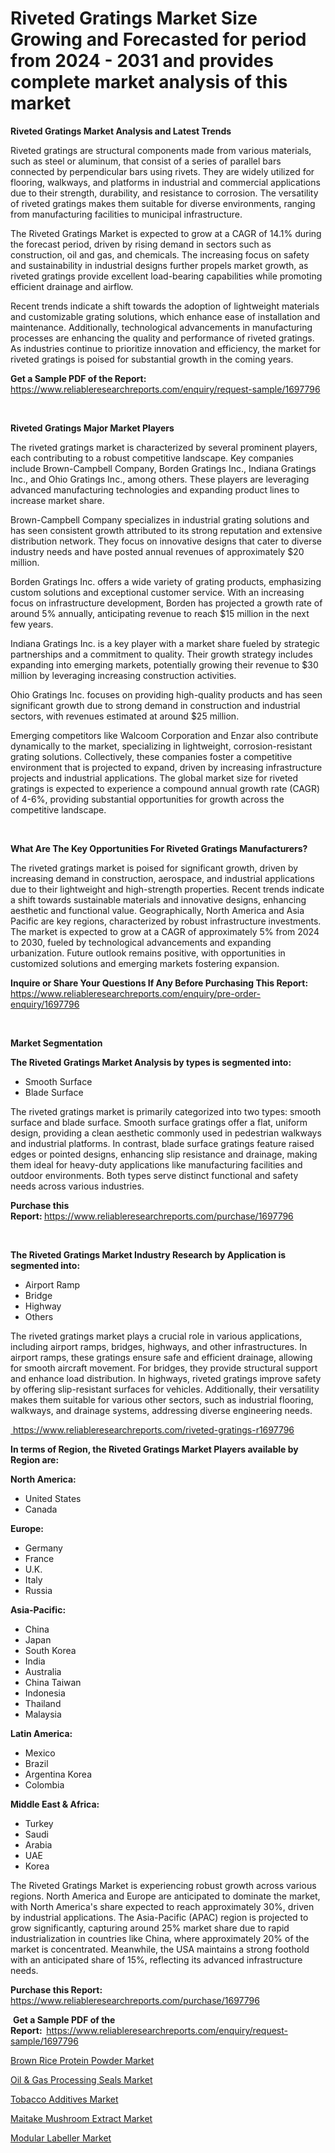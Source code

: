 <p><h1>Riveted Gratings Market Size Growing and Forecasted for period from 2024 - 2031 and provides complete market analysis of this market</h1></p><p><strong>Riveted Gratings Market Analysis and Latest Trends</strong></p>
<p><p>Riveted gratings are structural components made from various materials, such as steel or aluminum, that consist of a series of parallel bars connected by perpendicular bars using rivets. They are widely utilized for flooring, walkways, and platforms in industrial and commercial applications due to their strength, durability, and resistance to corrosion. The versatility of riveted gratings makes them suitable for diverse environments, ranging from manufacturing facilities to municipal infrastructure.</p><p>The Riveted Gratings Market is expected to grow at a CAGR of 14.1% during the forecast period, driven by rising demand in sectors such as construction, oil and gas, and chemicals. The increasing focus on safety and sustainability in industrial designs further propels market growth, as riveted gratings provide excellent load-bearing capabilities while promoting efficient drainage and airflow.</p><p>Recent trends indicate a shift towards the adoption of lightweight materials and customizable grating solutions, which enhance ease of installation and maintenance. Additionally, technological advancements in manufacturing processes are enhancing the quality and performance of riveted gratings. As industries continue to prioritize innovation and efficiency, the market for riveted gratings is poised for substantial growth in the coming years.</p></p>
<p><strong>Get a Sample PDF of the Report:&nbsp;</strong> <a href="https://www.reliableresearchreports.com/enquiry/request-sample/1697796?utm_campaign=31&utm_medium=2&utm_source=Github&utm_content=ia&utm_term=03102024&utm_id=riveted-gratings">https://www.reliableresearchreports.com/enquiry/request-sample/1697796</a></p>
<p>&nbsp;</p>
<p><strong>Riveted Gratings Major Market Players</strong></p>
<p><p>The riveted gratings market is characterized by several prominent players, each contributing to a robust competitive landscape. Key companies include Brown-Campbell Company, Borden Gratings Inc., Indiana Gratings Inc., and Ohio Gratings Inc., among others. These players are leveraging advanced manufacturing technologies and expanding product lines to increase market share.</p><p>Brown-Campbell Company specializes in industrial grating solutions and has seen consistent growth attributed to its strong reputation and extensive distribution network. They focus on innovative designs that cater to diverse industry needs and have posted annual revenues of approximately $20 million.</p><p>Borden Gratings Inc. offers a wide variety of grating products, emphasizing custom solutions and exceptional customer service. With an increasing focus on infrastructure development, Borden has projected a growth rate of around 5% annually, anticipating revenue to reach $15 million in the next few years.</p><p>Indiana Gratings Inc. is a key player with a market share fueled by strategic partnerships and a commitment to quality. Their growth strategy includes expanding into emerging markets, potentially growing their revenue to $30 million by leveraging increasing construction activities.</p><p>Ohio Gratings Inc. focuses on providing high-quality products and has seen significant growth due to strong demand in construction and industrial sectors, with revenues estimated at around $25 million. </p><p>Emerging competitors like Walcoom Corporation and Enzar also contribute dynamically to the market, specializing in lightweight, corrosion-resistant grating solutions. Collectively, these companies foster a competitive environment that is projected to expand, driven by increasing infrastructure projects and industrial applications. The global market size for riveted gratings is expected to experience a compound annual growth rate (CAGR) of 4-6%, providing substantial opportunities for growth across the competitive landscape.</p></p>
<p>&nbsp;</p>
<p><strong>What Are The Key Opportunities For Riveted Gratings Manufacturers?</strong></p>
<p><p>The riveted gratings market is poised for significant growth, driven by increasing demand in construction, aerospace, and industrial applications due to their lightweight and high-strength properties. Recent trends indicate a shift towards sustainable materials and innovative designs, enhancing aesthetic and functional value. Geographically, North America and Asia Pacific are key regions, characterized by robust infrastructure investments. The market is expected to grow at a CAGR of approximately 5% from 2024 to 2030, fueled by technological advancements and expanding urbanization. Future outlook remains positive, with opportunities in customized solutions and emerging markets fostering expansion.</p></p>
<p><strong>Inquire or Share Your Questions If Any Before Purchasing This Report:</strong> <a href="https://www.reliableresearchreports.com/enquiry/pre-order-enquiry/1697796?utm_campaign=31&utm_medium=2&utm_source=Github&utm_content=ia&utm_term=03102024&utm_id=riveted-gratings">https://www.reliableresearchreports.com/enquiry/pre-order-enquiry/1697796</a></p>
<p>&nbsp;</p>
<p><strong>Market Segmentation</strong></p>
<p><strong>The Riveted Gratings Market Analysis by types is segmented into:</strong></p>
<p><ul><li>Smooth Surface</li><li>Blade Surface</li></ul></p>
<p><p>The riveted gratings market is primarily categorized into two types: smooth surface and blade surface. Smooth surface gratings offer a flat, uniform design, providing a clean aesthetic commonly used in pedestrian walkways and industrial platforms. In contrast, blade surface gratings feature raised edges or pointed designs, enhancing slip resistance and drainage, making them ideal for heavy-duty applications like manufacturing facilities and outdoor environments. Both types serve distinct functional and safety needs across various industries.</p></p>
<p><strong>Purchase this Report:&nbsp;</strong><a href="https://www.reliableresearchreports.com/purchase/1697796?utm_campaign=31&utm_medium=2&utm_source=Github&utm_content=ia&utm_term=03102024&utm_id=riveted-gratings">https://www.reliableresearchreports.com/purchase/1697796</a></p>
<p>&nbsp;</p>
<p><strong>The Riveted Gratings Market Industry Research by Application is segmented into:</strong></p>
<p><ul><li>Airport Ramp</li><li>Bridge</li><li>Highway</li><li>Others</li></ul></p>
<p><p>The riveted gratings market plays a crucial role in various applications, including airport ramps, bridges, highways, and other infrastructures. In airport ramps, these gratings ensure safe and efficient drainage, allowing for smooth aircraft movement. For bridges, they provide structural support and enhance load distribution. In highways, riveted gratings improve safety by offering slip-resistant surfaces for vehicles. Additionally, their versatility makes them suitable for various other sectors, such as industrial flooring, walkways, and drainage systems, addressing diverse engineering needs.</p></p>
<p><a href="https://www.reliableresearchreports.com/riveted-gratings-r1697796?utm_campaign=31&utm_medium=2&utm_source=Github&utm_content=ia&utm_term=03102024&utm_id=riveted-gratings">&nbsp;https://www.reliableresearchreports.com/riveted-gratings-r1697796</a></p>
<p><strong>In terms of Region, the Riveted Gratings Market Players available by Region are:</strong></p>
<p>
    <p> <strong> North America: </strong>
        <ul>
            <li>United States</li>
            <li>Canada</li>
        </ul>
        </p> 
    <p> <strong> Europe: </strong>
        <ul>
            <li>Germany</li>
            <li>France</li>
            <li>U.K.</li>
            <li>Italy</li>
            <li>Russia</li>
        </ul>
        </p> 
    <p> <strong> Asia-Pacific: </strong>
        <ul>
            <li>China</li>
            <li>Japan</li>
            <li>South Korea</li>
            <li>India</li>
            <li>Australia</li>
            <li>China Taiwan</li>
            <li>Indonesia</li>
            <li>Thailand</li>
            <li>Malaysia</li>
        </ul>
        </p> 
    <p> <strong> Latin America: </strong>
        <ul>
            <li>Mexico</li>
            <li>Brazil</li>
            <li>Argentina Korea</li>
            <li>Colombia</li>
        </ul>
        </p> 
    <p> <strong> Middle East & Africa: </strong>
        <ul>
            <li>Turkey</li>
            <li>Saudi</li>
            <li>Arabia</li>
            <li>UAE</li>
            <li>Korea</li>
        </ul>
    </p>
    </p>
<p><p>The Riveted Gratings Market is experiencing robust growth across various regions. North America and Europe are anticipated to dominate the market, with North America's share expected to reach approximately 30%, driven by industrial applications. The Asia-Pacific (APAC) region is projected to grow significantly, capturing around 25% market share due to rapid industrialization in countries like China, where approximately 20% of the market is concentrated. Meanwhile, the USA maintains a strong foothold with an anticipated share of 15%, reflecting its advanced infrastructure needs.</p></p>
<p><strong>Purchase this Report: </strong><a href="https://www.reliableresearchreports.com/purchase/1697796?utm_campaign=31&utm_medium=2&utm_source=Github&utm_content=ia&utm_term=03102024&utm_id=riveted-gratings">https://www.reliableresearchreports.com/purchase/1697796</a></p>
<p>&nbsp;<strong>Get a Sample PDF of the Report:&nbsp;&nbsp;</strong><a href="https://www.reliableresearchreports.com/enquiry/request-sample/1697796?utm_campaign=31&utm_medium=2&utm_source=Github&utm_content=ia&utm_term=03102024&utm_id=riveted-gratings">https://www.reliableresearchreports.com/enquiry/request-sample/1697796</a></p>
<p><strong></strong></p>
<p><p><a href="https://www.linkedin.com/pulse/global-brown-rice-protein-powder-market-trends-forecasts-strategic-xn5lf?utm_campaign=31&utm_medium=2&utm_source=Github&utm_content=ia&utm_term=03102024&utm_id=riveted-gratings">Brown Rice Protein Powder Market</a></p><p><a href="https://www.linkedin.com/pulse/global-oil-gas-processing-seals-market-focus-application-end-use-9hqlf?utm_campaign=31&utm_medium=2&utm_source=Github&utm_content=ia&utm_term=03102024&utm_id=riveted-gratings">Oil & Gas Processing Seals Market</a></p><p><a href="https://github.com/juniordelafrance/Market-Research-Report-List-5/blob/main/tobacco-additives-market.md?utm_campaign=31&utm_medium=2&utm_source=Github&utm_content=ia&utm_term=03102024&utm_id=riveted-gratings">Tobacco Additives Market</a></p><p><a href="https://www.linkedin.com/pulse/global-maitake-mushroom-extract-market-landscape-future-n7uqc?utm_campaign=31&utm_medium=2&utm_source=Github&utm_content=ia&utm_term=03102024&utm_id=riveted-gratings">Maitake Mushroom Extract Market</a></p><p><a href="https://github.com/rahu1506/Market-Research-Report-List-6/blob/main/modular-labeller-market.md?utm_campaign=31&utm_medium=2&utm_source=Github&utm_content=ia&utm_term=03102024&utm_id=riveted-gratings">Modular Labeller Market</a></p></p>